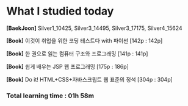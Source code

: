 <h1>What I studied today</h1>

<strong>[BaekJoon]</strong> Silver1_10425, Silver3_14495, Silver3_17175, Silver4_15624

<strong>[Book]</strong> 이것이 취업을 위한 코딩 테스트다 with 파이썬 [142p : 142p]

<strong>[Book]</strong> 한 권으로 읽는 컴퓨터 구조와 프로그래밍 [141p : 141p]

<strong>[Book]</strong> 쉽게 배우는 JSP 웹 프로그래밍 [175p : 186p]

<strong>[Book]</strong> Do it! HTML+CSS+자바스크립트 웹 표준의 정석 [304p : 304p]

<h3>Total learning time : 01h 58m</h3>